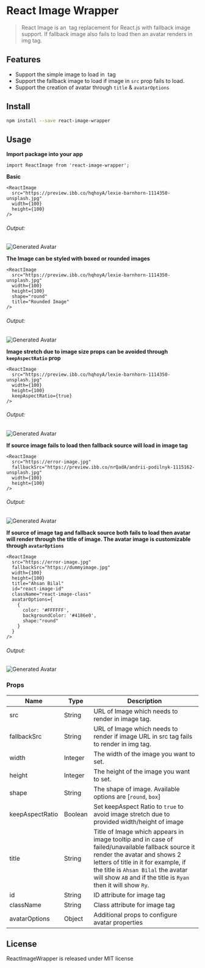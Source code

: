 # React Image Wrapper

> React Image is an <img> tag replacement for React.js with fallback image support. If fallback image also fails to load then an avatar renders in img tag.


## Features  

* Support the simple image to load in <img> tag
* Support the fallback image to load if image in ``src`` prop fails to load.
* Support the creation of avatar through ``title`` & ``avatarOptions``

## Install

```bash
npm install --save react-image-wrapper
```

## Usage  

**Import package into your app**

```
import ReactImage from 'react-image-wrapper';
```

**Basic**
```  
<ReactImage
  src="https://preview.ibb.co/hqhoyA/lexie-barnhorn-1114350-unsplash.jpg"
  width={100}
  height={100}
/>
```  
###### Output:
![Generated Avatar](https://image.ibb.co/kNwByL/riw-1.png)  

**The Image can be styled with boxed or rounded images**
```  
<ReactImage
  src="https://preview.ibb.co/hqhoyA/lexie-barnhorn-1114350-unsplash.jpg"
  width={100}
  height={100}
  shape="round"
  title="Rounded Image"
/>
```  
###### Output:
![Generated Avatar](https://image.ibb.co/cjBN50/riw-2.png)  

**Image stretch due to image size props can be avoided through ``keepAspectRatio`` prop**
```  
<ReactImage
  src="https://preview.ibb.co/hqhoyA/lexie-barnhorn-1114350-unsplash.jpg"
  width={100}
  height={100}
  keepAspectRatio={true}
/>
```  
###### Output:
![Generated Avatar](https://image.ibb.co/gWEaQ0/riw-3.png)  

**If source image fails to load then fallback source will load in image tag**
```  
<ReactImage
  src="https://error-image.jpg"
  fallbackSrc="https://preview.ibb.co/nrQadA/andrii-podilnyk-1115162-unsplash.jpg"
  width={100}
  height={100}
/>
```  
###### Output:
![Generated Avatar](https://image.ibb.co/dBhek0/riw-4.png)  

**If source of image tag and fallback source both fails to load then avatar will render through the title of image. The avatar image is customizable through ``avatarOptions``**
```  
<ReactImage
  src="https://error-image.jpg"
  fallbackSrc="https://dummyimage.jpg"
  width={100}
  height={100}
  title="Ahsan Bilal"
  id="react-image-id"
  className="react-image-class"
  avatarOptions={
    {
      color: '#FFFFFF',
      backgroundColor: '#4186e0',
      shape:"round"
    }
  }
/>
```  
###### Output:
![Generated Avatar](https://image.ibb.co/gtVAsf/riw-5.png)  

### Props
| Name | Type | Description |
| --- | --- | --- |
| src | String | URL of Image which needs to render in image tag. |
| fallbackSrc | String | URL of Image which needs to render if image URL in src tag fails to render in img tag. |
| width |  Integer | The width of the image you want to set. |
| height |  Integer | The height of the image you want to set. |
| shape | String | The shape of image. Available options are [`round`, `box`] |
| keepAspectRatio | Boolean | Set keepAspect Ratio to `true` to avoid image stretch due to provided width/height of image  |
| title |  String | Title of Image which appears in image tooltip and in case of failed/unavailable fallback source it render the avatar and shows 2 letters of title in it for example, if the title is `Ahsan Bilal` the avatar will show `AB` and if the title is ``Ryan`` then it will show `Ry`.  |
| id |  String | ID attribute for image tag |
| className |  String | Class attribute for image tag |
| avatarOptions | Object | Additional props to configure avatar properties |



## License
ReactImageWrapper is released under MIT license
